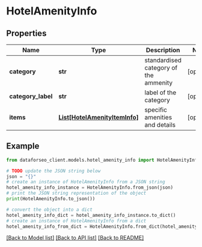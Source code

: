 # HotelAmenityInfo


## Properties

Name | Type | Description | Notes
------------ | ------------- | ------------- | -------------
**category** | **str** | standardised category of the ammenity | [optional] 
**category_label** | **str** | label of the category | [optional] 
**items** | [**List[HotelAmenityItemInfo]**](HotelAmenityItemInfo.md) | specific amenities and details | [optional] 

## Example

```python
from dataforseo_client.models.hotel_amenity_info import HotelAmenityInfo

# TODO update the JSON string below
json = "{}"
# create an instance of HotelAmenityInfo from a JSON string
hotel_amenity_info_instance = HotelAmenityInfo.from_json(json)
# print the JSON string representation of the object
print(HotelAmenityInfo.to_json())

# convert the object into a dict
hotel_amenity_info_dict = hotel_amenity_info_instance.to_dict()
# create an instance of HotelAmenityInfo from a dict
hotel_amenity_info_from_dict = HotelAmenityInfo.from_dict(hotel_amenity_info_dict)
```
[[Back to Model list]](../README.md#documentation-for-models) [[Back to API list]](../README.md#documentation-for-api-endpoints) [[Back to README]](../README.md)


